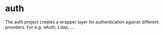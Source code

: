 # auth
The auth project creates a wrapper layer for authentication against different providers. For e.g. oAuth, Ldap, ...
